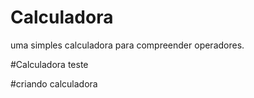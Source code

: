 # Calculadora

uma simples calculadora para compreender operadores.

#Calculadora teste

#criando calculadora
  
